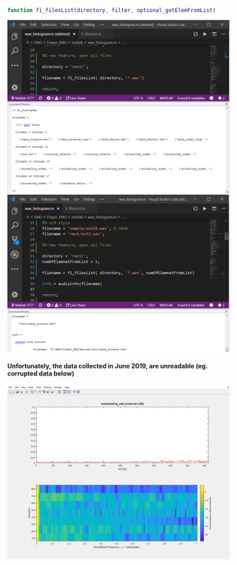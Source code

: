 ```Matlab
function fi_filesList(directory, filter, optional_getElemFromList)
```
<img src="docs/all_files.png">

<img src="docs/one_file.png">


#### Unfortunately, the data collected in June 2019, are unreadable (eg. corrupted data below)
<img src="docs/corupted.gif">
